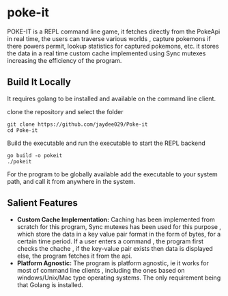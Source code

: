 # poke-it

POKE-IT is a REPL command line game, it fetches directly from the PokeApi in real time, the users can traverse various worlds , capture pokemons if there powers permit, lookup statistics for captured pokemons, etc. it stores the data in a real time custom cache implemented using Sync mutexes increasing the efficiency of the program. 

## Build It Locally

It requires golang to be installed and available on the command line client.

clone the repository and select the folder
```
git clone https://github.com/jaydee029/Poke-it
cd Poke-it
```

Build the executable and run the executable to start the REPL backend
```
go build -o pokeit
./pokeit
```

For the program to be globally available add the executable to your system path, and call it from anywhere in the system.

## Salient Features

- **Custom Cache Implementation:** Caching has been implemented from scratch for this program, Sync mutexes has been used for this purpose , which store the data in a key value pair format in the form of bytes, for a certain time period. If a user enters a command , the program first checks the chache , if the key-value pair exists then data is displayed else, the program fetches it from the api.
- **Platform Agnostic:** The program is platform agnostic, ie it works for most of command line clients , including the ones based on windows/Unix/Mac type operating systems.
The only requirement being that Golang is installed. 
